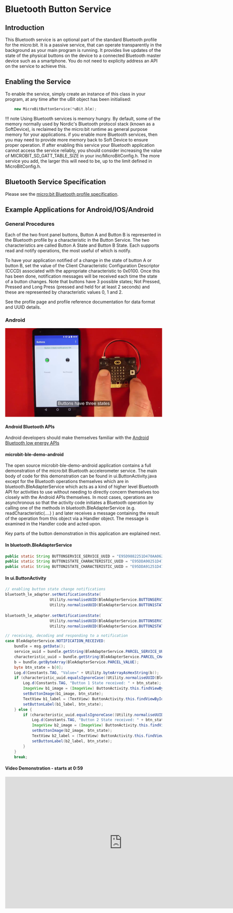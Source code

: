 # Bluetooth Button Service

## Introduction

This Bluetooth service is an optional part of the standard Bluetooth profile for the micro:bit. It is a passive service, that can operate transparently in the
background as your main program is running. It provides live updates of the state of the physical buttons on the device to a connected Bluetooth master device such as a smartphone. You do not need to explicity address an API on the service to achieve this.

## Enabling the Service

To enable the service, simply create an instance of this class in your program, at any time after the uBit object has been initialised:

```cpp
    new MicroBitButtonService(*uBit.ble);
```

!!! note
    Using Bluetooth services is memory hungry. By default, some of the memory normally used by Nordic's Bluetooth protocol stack (known as a SoftDevice), is reclaimed by the micro:bit runtime as general purpose memory for your applications. if you enable more Bluetooth services, then you may need to provide more memory back to Soft Device to ensure proper operation. If after enabling this service your Bluetooth application cannot access the service reliably, you should consider increasing the value of MICROBIT_SD_GATT_TABLE_SIZE in your inc/MicroBitConfig.h. The more service you add, the larger this will need to be, up to the limit defined in MicroBitConfig.h.

## Bluetooth Service Specification

 Please see the [micro:bit Bluetooth profile specification](../resources/bluetooth/microbit-profile-V1.7-Level-2.pdf).

## Example Applications for Android/IOS/Android

### General Procedures

Each of the two front panel buttons, Button A and Button B is represented in the Bluetooth profile by a characteristic in the Button Service. The two characteristics are called Button A State and Button B State. Each supports read and notify operations, the most useful of which is notify.

To have your application notified of a change in the state of button A or button B, set the value of the Client Characteristic Configuration Descriptor (CCCD) associated with the appropriate characteristic to 0x0100. Once this has been done, notification messages will be received each time the state of a button changes. Note that buttons have 3 possible states; Not Pressed, Pressed and Long Press (pressed and held for at least 2 seconds) and these are represented by characteristic values 0, 1 and 2.

See the profile page and profile reference documentation for data format and UUID details.

### Android

<img src="../../resources/bluetooth/button_demo.png" alt="Button Demo">

#### Android Bluetooth APIs

Android developers should make themselves familiar with the [Android Bluetooth low energy APIs](http://developer.android.com/guide/topics/connectivity/bluetooth-le.html)

#### microbit-ble-demo-android

The open source microbit-ble-demo-android application contains a full demonstration of the micro:bit Bluetooth accelerometer service. The main body of code for this demonstration can be found in ui.ButtonActivity.java except for the Bluetooth operations themselves which are in bluetooth.BleAdapterService which acts as a kind of higher level Bluetooth API for activities to use without needing to directly concern themselves too closely with the Android APIs themselves. In most cases, operations are asynchronous so that the activity code initiates a Bluetooth operation by calling one of the methods in bluetooth.BleAdapterService (e.g. readCharacteristic(....) ) and later receives a message containing the result of the operation from this object via a Handler object. The message is examined in the Handler code and acted upon.

Key parts of the button demonstration in this application are explained next.

#### In bluetooth.BleAdapterService

``` java
public static String BUTTONSERVICE_SERVICE_UUID = "E95D9882251D470AA062FA1922DFA9A8";
public static String BUTTON1STATE_CHARACTERISTIC_UUID = "E95DDA90251D470AA062FA1922DFA9A8";
public static String BUTTON2STATE_CHARACTERISTIC_UUID = "E95DDA91251D470AA062FA1922DFA9A8";
```

#### In ui.ButtonActivity

``` java
// enabling button state change notifications
bluetooth_le_adapter.setNotificationsState(
                    Utility.normaliseUUID(BleAdapterService.BUTTONSERVICE_SERVICE_UUID),
                    Utility.normaliseUUID(BleAdapterService.BUTTON1STATE_CHARACTERISTIC_UUID), true)
                    
bluetooth_le_adapter.setNotificationsState(
                    Utility.normaliseUUID(BleAdapterService.BUTTONSERVICE_SERVICE_UUID), 
                    Utility.normaliseUUID(BleAdapterService.BUTTON2STATE_CHARACTERISTIC_UUID), true)                    
```
                       

``` java
// receiving, decoding and responding to a notification
case BleAdapterService.NOTIFICATION_RECEIVED:
    bundle = msg.getData();
    service_uuid = bundle.getString(BleAdapterService.PARCEL_SERVICE_UUID);
    characteristic_uuid = bundle.getString(BleAdapterService.PARCEL_CHARACTERISTIC_UUID);
    b = bundle.getByteArray(BleAdapterService.PARCEL_VALUE);
    byte btn_state = b[0];
    Log.d(Constants.TAG, "Value=" + Utility.byteArrayAsHexString(b));
    if (characteristic_uuid.equalsIgnoreCase((Utility.normaliseUUID(BleAdapterService.BUTTON1STATE_CHARACTERISTIC_UUID)))) {
        Log.d(Constants.TAG, "Button 1 State received: " + btn_state);
        ImageView b1_image = (ImageView) ButtonActivity.this.findViewById(R.id.button1);
        setButtonImage(b1_image, btn_state);
        TextView b1_label = (TextView) ButtonActivity.this.findViewById(R.id.button1_state);
        setButtonLabel(b1_label, btn_state);
    } else {
        if (characteristic_uuid.equalsIgnoreCase((Utility.normaliseUUID(BleAdapterService.BUTTON2STATE_CHARACTERISTIC_UUID)))) {
            Log.d(Constants.TAG, "Button 2 State received: " + btn_state);
            ImageView b2_image = (ImageView) ButtonActivity.this.findViewById(R.id.button2);
            setButtonImage(b2_image, btn_state);
            TextView b2_label = (TextView) ButtonActivity.this.findViewById(R.id.button2_state);
            setButtonLabel(b2_label, btn_state);
        }
    }
    break;
```



#### Video Demonstration - starts at 0:59

<iframe src="https://player.vimeo.com/video/153078747" width="750" height="422" frameborder="0" webkitallowfullscreen mozallowfullscreen allowfullscreen></iframe>



